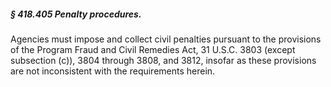 ##### § 418.405 Penalty procedures. #####

Agencies must impose and collect civil penalties pursuant to the provisions of the Program Fraud and Civil Remedies Act, 31 U.S.C. 3803 (except subsection (c)), 3804 through 3808, and 3812, insofar as these provisions are not inconsistent with the requirements herein.